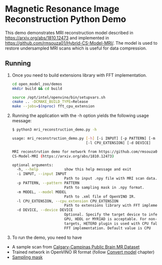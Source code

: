# Magnetic Resonance Image Reconstruction Python Demo

This demo demonstrates MRI reconstruction model described in https://arxiv.org/abs/1810.12473 and implemented in https://github.com/rmsouza01/Hybrid-CS-Model-MRI/.
The model is used to restore undersampled MRI scans which is useful for data compression.


## Running

1. Once you need to build extensions library with FFT implementation.
    ```bash
    cd open_model_zoo/demos
    mkdir build && cd build

    source /opt/intel/openvino/bin/setupvars.sh
    cmake .. -DCMAKE_BUILD_TYPE=Release
    make --jobs=$(nproc) fft_cpu_extension
    ```

2. Running the application with the -h option yields the following usage message:
    ```bash
    $ python3 mri_reconstruction_demo.py -h

    usage: mri_reconstruction_demo.py [-h] [-i INPUT] [-p PATTERN] [-m MODEL]
                                      [-l CPU_EXTENSION] [-d DEVICE]

    MRI reconstrution demo for network from https://github.com/rmsouza01/Hybrid-
    CS-Model-MRI (https://arxiv.org/abs/1810.12473)

    optional arguments:
      -h, --help            show this help message and exit
      -i INPUT, --input INPUT
                            Path to input .npy file with MRI scan data.
      -p PATTERN, --pattern PATTERN
                            Path to sampling mask in .npy format.
      -m MODEL, --model MODEL
                            Path to .xml file of OpenVINO IR.
      -l CPU_EXTENSION, --cpu_extension CPU_EXTENSION
                            Path to extensions library with FFT implementation.
      -d DEVICE, --device DEVICE
                            Optional. Specify the target device to infer on; CPU,
                            GPU, HDDL or MYRIAD is acceptable. For non-CPU
                            targets, HETERO plugin is used with CPU fallbacks to
                            FFT implementation. Default value is CPU
    ```

3. To run the demo, you need to have
  * A sample scan from [Calgary-Campinas Public Brain MR Dataset](https://sites.google.com/view/calgary-campinas-dataset/home)
  * Trained network in OpenVINO IR format (follow [Convert model](../../../models/public/hybdrid_cs_model_mri/hybdrid_cs_model_mri.md#convert_model) chapter)
  * [Sampling mask](https://github.com/rmsouza01/Hybrid-CS-Model-MRI/blob/master/Data/sampling_mask_20perc.npy)
